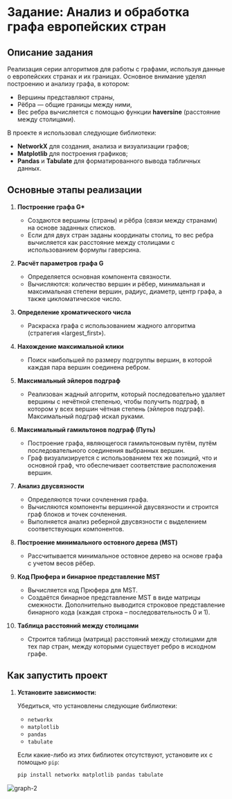 # Задание: Анализ и обработка графа европейских стран

## Описание задания

Реализация серии алгоритмов для работы с графами, используя данные о европейских странах и их границах. Основное внимание уделял построению и анализу графа, в котором:
- Вершины представляют страны,
- Рёбра — общие границы между ними,
- Вес ребра вычисляется с помощью функции **haversine** (расстояние между столицами).

В проекте я использовал следующие библиотеки:
- **NetworkX** для создания, анализа и визуализации графов;
- **Matplotlib** для построения графиков;
- **Pandas** и **Tabulate** для форматированного вывода табличных данных.

## Основные этапы реализации

1. **Построение графа G\***  
   - Создаются вершины (страны) и рёбра (связи между странами) на основе заданных списков.
   - Если для двух стран заданы координаты столиц, то вес ребра вычисляется как расстояние между столицами с использованием формулы гаверсина.

2. **Расчёт параметров графа G**  
   - Определяется основная компонента связности.
   - Вычисляются: количество вершин и рёбер, минимальная и максимальная степени вершин, радиус, диаметр, центр графа, а также цикломатическое число.

3. **Определение хроматического числа**  
   - Раскраска графа с использованием жадного алгоритма (стратегия «largest_first»).

4. **Нахождение максимальной клики**  
   - Поиск наибольшей по размеру подгруппы вершин, в которой каждая пара вершин соединена ребром.

5. **Максимальный эйлеров подграф**  
   - Реализован жадный алгоритм, который последовательно удаляет вершины с нечётной степенью, чтобы получить подграф, в котором у всех вершин чётная степень (эйлеров подграф). Максимальный подграф искал руками.

6. **Максимальный гамильтонов подграф (Путь)**  
   - Построение графа, являющегося гамильтоновым путём, путём последовательного соединения выбранных вершин.
   - Граф визуализируется с использованием тех же позиций, что и основной граф, что обеспечивает соответствие расположения вершин.

7. **Анализ двусвязности**  
   - Определяются точки сочленения графа.
   - Вычисляются компоненты вершинной двусвязности и строится граф блоков и точек сочленения.
   - Выполняется анализ реберной двусвязности с выделением соответствующих компонентов.

8. **Построение минимального остовного дерева (MST)**  
   - Рассчитывается минимальное остовное дерево на основе графа с учетом весов рёбер.

9. **Код Прюфера и бинарное представление MST**  
   - Вычисляется код Прюфера для MST.
   - Создаётся бинарное представление MST в виде матрицы смежности. Дополнительно выводится строковое представление бинарного кода (каждая строка – последовательность 0 и 1).

10. **Таблица расстояний между столицами**  
    - Строится таблица (матрица) расстояний между столицами для тех пар стран, между которыми существует ребро в исходном графе.

## Как запустить проект

1. **Установите зависимости:**

   Убедиться, что установлены следующие библиотеки:
   - `networkx`
   - `matplotlib`
   - `pandas`
   - `tabulate`

   Если какие-либо из этих библиотек отсутствуют, установите их с помощью `pip`:
   ```bash
   pip install networkx matplotlib pandas tabulate

![graph-2](https://github.com/user-attachments/assets/a9a6f177-9704-40b1-b9dc-0b92ed902f35)
